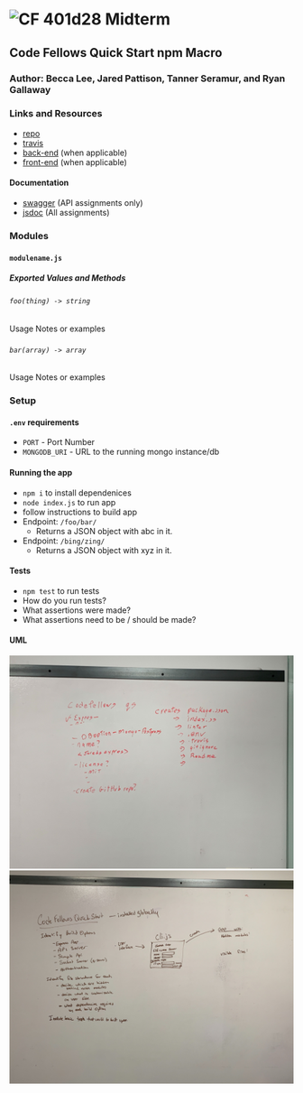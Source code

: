 ![CF](http://i.imgur.com/7v5ASc8.png) 401d28 Midterm
=================================================

## Code Fellows Quick Start npm Macro

### Author: Becca Lee, Jared Pattison, Tanner Seramur, and Ryan Gallaway

### Links and Resources
* [repo](https://github.com/TannerSeramur/401-midterm)
* [travis](http://xyz.com)
* [back-end](http://xyz.com) (when applicable)
* [front-end](http://xyz.com) (when applicable)

#### Documentation
* [swagger](http://xyz.com) (API assignments only)
* [jsdoc](http://xyz.com) (All assignments)

### Modules
#### `modulename.js`
##### Exported Values and Methods

###### `foo(thing) -> string`
Usage Notes or examples

###### `bar(array) -> array`
Usage Notes or examples

### Setup
#### `.env` requirements
* `PORT` - Port Number
* `MONGODB_URI` - URL to the running mongo instance/db

#### Running the app
* `npm i` to install dependenices
* `node index.js` to run app
* follow instructions to build app
* Endpoint: `/foo/bar/`
  * Returns a JSON object with abc in it.
* Endpoint: `/bing/zing/`
  * Returns a JSON object with xyz in it.
  
#### Tests
* `npm test` to run tests 
* How do you run tests?
* What assertions were made?  <!-- To Be Determined -->
* What assertions need to be / should be made? <!-- To Be Determined -->

#### UML
![diagram1](./assets/monday-diagram1.jpg)
![diagram2](./assets/monday-diagram2.jpg)